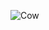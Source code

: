 ![Cow](https://www.ttp.com/work/cases/well-cow-monitoring-the-gut-health-of-dairy-cows-with-an-ingestible-bolus)
